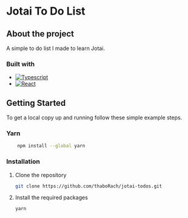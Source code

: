 # Jotai To Do List

## About the project

A simple to do list I made to learn Jotai.

### Built with

- [![Typescript][typescript]][typescript-url]
- [![React][react]][react-url]

## Getting Started

To get a local copy up and running follow these simple example steps.

### Yarn

```sh
    npm install --global yarn
```

### Installation

1. Clone the repository

   ```sh
   git clone https://github.com/thaboRach/jotai-todos.git
   ```

2. Install the required packages

   ```sh
   yarn
   ```

[typescript]: https://img.shields.io/badge/TypeScript-007ACC?style=for-the-badge&logo=typescript&logoColor=white
[typescript-url]: https://www.typescriptlang.org/
[react]: https://img.shields.io/badge/React-20232A?style=for-the-badge&logo=react&logoColor=61DAFB
[react-url]: https://react.dev/
